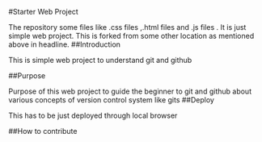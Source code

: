 #Starter Web Project

The repository some files like .css files ,.html files and .js files . It is just 
simple web project. This is forked from some other location as mentioned above in
headline.
##Introduction

This is simple web project to understand git and github





##Purpose

Purpose of this web project to guide the beginner to git and github about
various concepts of version control system like gits
##Deploy

This has to be just deployed through local browser

##How to contribute
